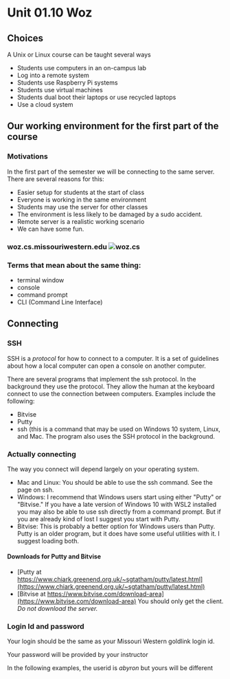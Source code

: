 # Unit 01.10 Woz


## Choices

A Unix or Linux course can be taught several ways

* Students use computers in an on-campus lab
* Log into a remote system
* Students use Raspberry Pi systems
* Students use virtual machines
* Students dual boot their laptops or use recycled laptops
* Use a cloud system

## Our working environment for the first part of the course

### Motivations

In the first part of the semester we will be connecting to the same server.  
There are several reasons for this:

* Easier setup for students at the start of class
* Everyone is working in the same environment
* Students may use the server for other classes
* The environment is less likely to be damaged by a sudo accident.
* Remote server is a realistic working scenario
* We can have some fun.

### woz.cs.missouriwestern.edu ![woz.cs](images/turing.jpg)

### Terms that mean about the same thing:  

* terminal window 
* console 
* command prompt 
* CLI (Command Line Interface)

## Connecting

### SSH

SSH is a *protocol* for how to connect to a computer.  It is a set of guidelines about how a local computer can open a console on another computer.  

There are several programs that implement the ssh protocol.  In the background they use the protocol.  They allow the human at the keyboard connect to use the connection between computers.  Examples include the following:

* Bitvise
* Putty
* ssh (this is a command that may be used on Windows 10 system, Linux, and Mac.  The program also uses the SSH protocol in the background.

### Actually connecting

The way you connect will depend largely on your operating system.

* Mac and Linux:  You should be able to use the ssh command.  See the page on ssh.
* Windows:  I recommend that Windows users start using either "Putty" or "Bitvise."  If you have a late version of Windows 10 with WSL2 installed you may also be able to use ssh directly from a command prompt.  But if you are already kind of lost I suggest you start with Putty.
* Bitvise:  This is probably a better option for Windows users than Putty.  Putty is an older program, but it does have some useful utilities with it.  I suggest loading both.

#### Downloads for Putty and Bitvise

* [Putty at https://www.chiark.greenend.org.uk/~sgtatham/putty/latest.html](https://www.chiark.greenend.org.uk/~sgtatham/putty/latest.html)
* [Bitvise at https://www.bitvise.com/download-area](https://www.bitvise.com/download-area)  You should only get the client.  *Do not download the server.*

### Login Id and password

Your login should be the same as your Missouri Western goldlink login id.

Your password will be provided by your instructor

In the following examples, the userid is *abyron* but yours will be different
